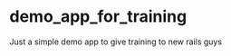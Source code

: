 demo_app_for_training
=====================

Just a simple demo app to give training to new rails guys
